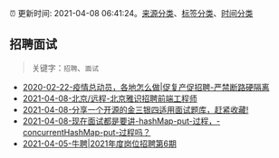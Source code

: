 :alarm_clock: 更新时间: 2021-04-08 06:41:24。[来源分类](../README.md)、[标签分类](../TAGS.md)、[时间分类](../TIMELINE.md)

## 招聘面试


> 关键字：`招聘`、`面试`



- [2020-02-22-疫情总动员，各地怎么做|促复产促招聘-严禁断路硬隔离](http://m.china.caixin.com/m/2020-02-22/101519091.html) 
- [2021-04-08-北京/远程-北京雅识招聘前端工程师](https://www.v2ex.com/t/769052) 
- [2021-04-08-分享一个开源的金三银四适用面试题库，赶紧收藏!](https://www.v2ex.com/t/769047) 
- [2021-04-08-现在面试都是要讲-hashMap-put-过程，-concurrentHashMap-put-过程吗？](https://www.v2ex.com/t/769027) 
- [2021-04-05-牛聘|2021年度岗位招聘第6期](https://sec.thief.one/article_content?a_id=a13ad7f2403fddf64f9a2d4a101c912a) 